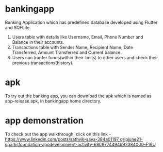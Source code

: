 # bankingapp

Banking Application which has predefined database developed using Flutter and SQFLite.
1. Users table with details like Username, Email, Phone Number and Balance in their accounts.
2. Transactions table with Sender Name, Recipient Name, Date Transferred, Amount Transferred and Current balance.
3. Users can tranfer funds(within their limits) to other users and check their previous transactions(history).


# apk
To try out the banking app, you can download the apk which is named as app-release.apk, in bankingapp home directory.

# app demonstration
To check out the app walkthrough, click on this link - https://www.linkedin.com/posts/sathvik-saya-384a01197_gripjune21-sparksfoundation-appdevelopment-activity-6808774494992384000-F16U 